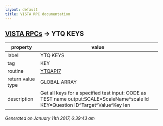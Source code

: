 ```yaml
---
layout: default
title: VISTA RPC documentation
---
```




## [VISTA RPCs](TableOfContent.md) &#8594; YTQ KEYS 

 property | value 
--- | --- 
 label | YTQ KEYS
 tag | KEY
 routine | [YTQAPI7](http://code.osehra.org/dox/Routine_YTQAPI7_source.html)
 return value type | GLOBAL ARRAY
 description | Get all keys for a specified test           input: CODE as TEST name           output:SCALE=ScaleName^scale Id                        KEY=Question ID^Target^Value^Key Ien 




 ###### Generated on January 11th 2017, 6:39:43 am